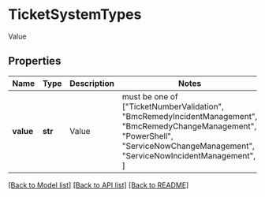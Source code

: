 # TicketSystemTypes

Value

## Properties
Name | Type | Description | Notes
------------ | ------------- | ------------- | -------------
**value** | **str** | Value |  must be one of ["TicketNumberValidation", "BmcRemedyIncidentManagement", "BmcRemedyChangeManagement", "PowerShell", "ServiceNowChangeManagement", "ServiceNowIncidentManagement", ]

[[Back to Model list]](../README.md#documentation-for-models) [[Back to API list]](../README.md#documentation-for-api-endpoints) [[Back to README]](../README.md)


